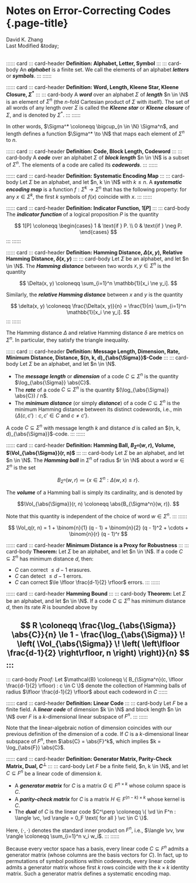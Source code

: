 # Notes on Error-Correcting Codes {.page-title}

<div class="text-center">
    David K. Zhang<br>
    Last Modified &today;
</div><br>

:::::: card
::: card-header
**Definition: Alphabet, Letter, Symbol**
:::
::: card-body
An ___alphabet___ is a finite set. We call the elements of an alphabet ___letters___ or ___symbols___.
:::
::::::

:::::: card
::: card-header
**Definition: Word, Length, Kleene Star, Kleene Closure, $\Sigma^*$**
:::
::: card-body
A ___word___ over an alphabet $\Sigma$ of ___length___ $n \in \N$ is an element of $\Sigma^n$ (the $n$-fold Cartesian product of $\Sigma$ with itself). The set of all words of any length over $\Sigma$ is called the ___Kleene star___ or ___Kleene closure___ of $\Sigma$, and is denoted by $\Sigma^*$.
:::
::::::

In other words, $\Sigma^* \coloneqq \bigcup_{n \in \N} \Sigma^n$, and length defines a function $\Sigma^* \to \N$ that maps each element of $\Sigma^n$ to $n$.

:::::: card
::: card-header
**Definition: Code, Block Length, Codeword**
:::
::: card-body
A ___code___ over an alphabet $\Sigma$ of ___block length___ $n \in \N$ is a subset of $\Sigma^n$. The elements of a code are called its ___codewords___.
:::
::::::

:::::: card
::: card-header
**Definition: Systematic Encoding Map**
:::
::: card-body
Let $\Sigma$ be an alphabet, and let $n, k \in \N$ with $k \le n$. A ___systematic encoding map___ is a function $f: \Sigma^k \to \Sigma^n$ that has the following property: for any $x \in \Sigma^k$, the first $k$ symbols of $f(x)$ coincide with $x$.
:::
::::::

:::::: card
::: card-header
**Definition: Indicator Function, $1[P]$**
:::
::: card-body
The ___indicator function___ of a logical proposition $P$ is the quantity

$$ 1[P] \coloneqq \begin{cases}
    1 & \text{if } P. \\
    0 & \text{if } \neg P.
\end{cases} $$
:::
::::::

:::::: card
::: card-header
**Definition: Hamming Distance, $\Delta(x, y)$, Relative Hamming Distance, $\delta(x, y)$**
:::
::: card-body
Let $\Sigma$ be an alphabet, and let $n \in \N$.  The ___Hamming distance___ between two words $x, y \in \Sigma^n$ is the quantity

$$ \Delta(x, y) \coloneqq \sum_{i=1}^n \mathbb{1}[x_i \ne y_i]. $$

Similarly, the ___relative Hamming distance___ between $x$ and $y$ is the quantity

$$ \delta(x, y) \coloneqq \frac{\Delta(x, y)}{n} = \frac{1}{n} \sum_{i=1}^n \mathbb{1}[x_i \ne y_i]. $$
:::
::::::

The Hamming distance $\Delta$ and relative Hamming distance $\delta$ are metrics on $\Sigma^n$. In particular, they satisfy the triangle inequality.

:::::: card
::: card-header
**Definition: Message Length, Dimension, Rate, Minimum Distance, Distance, $(n, k, d)_{\abs{\Sigma}}$-Code**
:::
::: card-body
Let $\Sigma$ be an alphabet, and let $n \in \N$.

 * The ___message length___ or ___dimension___ of a code $C \subseteq \Sigma^n$ is the quantity $\log_{\abs{\Sigma}} \abs{C}$.
 * The ___rate___ of a code $C \subseteq \Sigma^n$ is the quantity $(\log_{\abs{\Sigma}} \abs{C}) / n$.
 * The ___minimum distance___ (or simply ___distance___) of a code $C \subseteq \Sigma^n$ is the minimum Hamming distance between its distinct codewords, i.e., $\min\,\{ \Delta(c, c') : c, c' \in C \text{ and } c \ne c' \}$.

A code $C \subseteq \Sigma^n$ with message length $k$ and distance $d$ is called an $(n, k, d)_{\abs{\Sigma}}$-code.
:::
::::::

:::::: card
::: card-header
**Definition: Hamming Ball, $B_{\Sigma^n}(w, r)$, Volume, $\Vol_{\abs{\Sigma}}(r, n)$**
:::
::: card-body
Let $\Sigma$ be an alphabet, and let $n \in \N$. The ___Hamming ball___ in $\Sigma^n$ of radius $r \in \N$ about a word $w \in \Sigma^n$ is the set

$$ B_{\Sigma^n}(w, r) \coloneqq \{ x \in \Sigma^n : \Delta(w, x) \le r \}. $$

The ___volume___ of a Hamming ball is simply its cardinality, and is denoted by

$$\Vol_{\abs{\Sigma}}(r, n) \coloneqq \abs{B_{\Sigma^n}(w, r)}. $$

Note that this quantity is independent of the choice of word $w \in \Sigma^n$.
:::
::::::

$$ \Vol_q(r, n) = 1 + \binom{n}{1} (q - 1) + \binom{n}{2} (q - 1)^2 + \cdots + \binom{n}{r} (q - 1)^r $$

:::::: card
::: card-header
**Minimum Distance is a Proxy for Robustness**
:::
::: card-body
**Theorem:** Let $\Sigma$ be an alphabet, and let $n \in \N$. If a code $C \subseteq \Sigma^n$ has minimum distance $d$, then:

 * $C$ can correct $\le d - 1$ erasures.
 * $C$ can detect $\le d - 1$ errors.
 * $C$ can correct $\le \lfloor \frac{d-1}{2} \rfloor$ errors.
:::
::::::

:::::: card
::: card-header
**Hamming Bound**
:::
::: card-body
**Theorem:** Let $\Sigma$ be an alphabet, and let $n \in \N$. If a code $C \subseteq \Sigma^n$ has minimum distance $d$, then its rate $R$ is bounded above by

$$ R \coloneqq \frac{\log_{\abs{\Sigma}} \abs{C}}{n} \le 1 - \frac{\log_{\abs{\Sigma}} \! \left( \Vol_{\abs{\Sigma}} \! \left( \left\lfloor \frac{d-1}{2} \right\rfloor, n \right) \right)}{n} $$
:::
------
::: card-body
*Proof:* Let $\mathcal{B} \coloneqq \{ B_{\Sigma^n}(c, \lfloor \frac{d-1}{2} \rfloor) : c \in C \}$ denote the collection of Hamming balls of radius $\lfloor \frac{d-1}{2} \rfloor$ about each codeword in $C$
::::::

:::::: card
::: card-header
**Definition: Linear Code**
:::
::: card-body
Let $F$ be a finite field. A ___linear code___ of dimension $k \in \N$ and block length $n \in \N$ over $F$ is a $k$-dimensional linear subspace of $F^n$.
:::
::::::

Note that the linear-algebraic notion of dimension coincides with our previous definition of the dimension of a code. If $C$ is a $k$-dimensional linear subspace of $F^n$, then $\abs{C} = \abs{F}^k$, which implies $k = \log_{\abs{F}} \abs{C}$.

:::::: card
::: card-header
**Definition: Generator Matrix, Parity-Check Matrix, Dual, $C^\perp$**
:::
::: card-body
Let $F$ be a finite field, $n, k \in \N$, and let $C \subseteq F^n$ be a linear code of dimension $k$.

 * A ___generator matrix___ for $C$ is a matrix $G \in F^{n \times k}$ whose column space is $C$.
 * A ___parity-check matrix___ for $C$ is a matrix $H \in F^{(n - k) \times k}$ whose kernel is $C$.
 * The ___dual___ of $C$ is the linear code $C^\perp \coloneqq \{ \vd \in F^n : \langle \vc, \vd \rangle = 0_F \text{ for all } \vc \in C \}$.

Here, $\langle \cdot, \cdot \rangle$ denotes the standard inner product on $F^n$, i.e., $\langle \vv, \vw \rangle \coloneqq \sum_{i=1}^n v_i w_i$.
:::
::::::

Because every vector space has a basis, every linear code $C \subseteq F^n$ admits a generator matrix (whose columns are the basis vectors for $C$). In fact, up to permutations of symbol positions within codewords, every linear code admits a generator matrix whose first $k$ rows coincide with the $k \times k$ identity matrix. Such a generator matrix defines a systematic encoding map.
